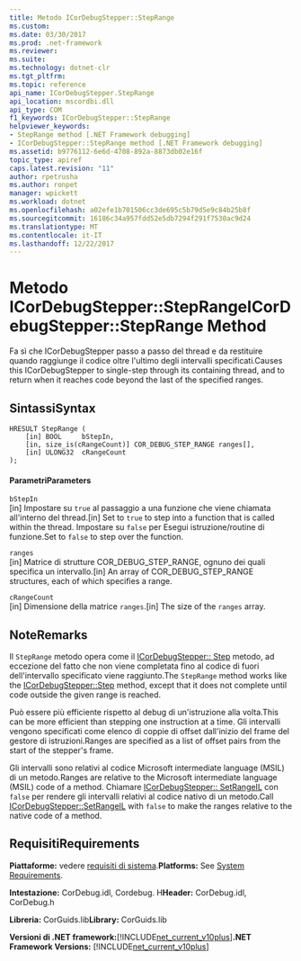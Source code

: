 ```yaml
---
title: Metodo ICorDebugStepper::StepRange
ms.custom: 
ms.date: 03/30/2017
ms.prod: .net-framework
ms.reviewer: 
ms.suite: 
ms.technology: dotnet-clr
ms.tgt_pltfrm: 
ms.topic: reference
api_name: ICorDebugStepper.StepRange
api_location: mscordbi.dll
api_type: COM
f1_keywords: ICorDebugStepper::StepRange
helpviewer_keywords:
- StepRange method [.NET Framework debugging]
- ICorDebugStepper::StepRange method [.NET Framework debugging]
ms.assetid: b9776112-6e6d-4708-892a-8873db02e16f
topic_type: apiref
caps.latest.revision: "11"
author: rpetrusha
ms.author: ronpet
manager: wpickett
ms.workload: dotnet
ms.openlocfilehash: a02efe1b701506cc3de695c5b79d5e9c84b25b8f
ms.sourcegitcommit: 16186c34a957fdd52e5db7294f291f7530ac9d24
ms.translationtype: MT
ms.contentlocale: it-IT
ms.lasthandoff: 12/22/2017
---
```

# <a name="icordebugsteppersteprange-method"></a><span data-ttu-id="5489a-102">Metodo ICorDebugStepper::StepRange</span><span class="sxs-lookup"><span data-stu-id="5489a-102">ICorDebugStepper::StepRange Method</span></span>
<span data-ttu-id="5489a-103">Fa sì che ICorDebugStepper passo a passo del thread e da restituire quando raggiunge il codice oltre l'ultimo degli intervalli specificati.</span><span class="sxs-lookup"><span data-stu-id="5489a-103">Causes this ICorDebugStepper to single-step through its containing thread, and to return when it reaches code beyond the last of the specified ranges.</span></span>  
  
## <a name="syntax"></a><span data-ttu-id="5489a-104">Sintassi</span><span class="sxs-lookup"><span data-stu-id="5489a-104">Syntax</span></span>  
  
```  
HRESULT StepRange (  
    [in] BOOL     bStepIn,  
    [in, size_is(cRangeCount)] COR_DEBUG_STEP_RANGE ranges[],  
    [in] ULONG32  cRangeCount  
);  
```  
  
#### <a name="parameters"></a><span data-ttu-id="5489a-105">Parametri</span><span class="sxs-lookup"><span data-stu-id="5489a-105">Parameters</span></span>  
 `bStepIn`  
 <span data-ttu-id="5489a-106">[in] Impostare su `true` al passaggio a una funzione che viene chiamata all'interno del thread.</span><span class="sxs-lookup"><span data-stu-id="5489a-106">[in] Set to `true` to step into a function that is called within the thread.</span></span> <span data-ttu-id="5489a-107">Impostare su `false` per Esegui istruzione/routine di funzione.</span><span class="sxs-lookup"><span data-stu-id="5489a-107">Set to `false` to step over the function.</span></span>  
  
 `ranges`  
 <span data-ttu-id="5489a-108">[in] Matrice di strutture COR_DEBUG_STEP_RANGE, ognuno dei quali specifica un intervallo.</span><span class="sxs-lookup"><span data-stu-id="5489a-108">[in] An array of COR_DEBUG_STEP_RANGE structures, each of which specifies a range.</span></span>  
  
 `cRangeCount`  
 <span data-ttu-id="5489a-109">[in] Dimensione della matrice `ranges`.</span><span class="sxs-lookup"><span data-stu-id="5489a-109">[in] The size of the `ranges` array.</span></span>  
  
## <a name="remarks"></a><span data-ttu-id="5489a-110">Note</span><span class="sxs-lookup"><span data-stu-id="5489a-110">Remarks</span></span>  
 <span data-ttu-id="5489a-111">Il `StepRange` metodo opera come il [ICorDebugStepper:: Step](../../../../docs/framework/unmanaged-api/debugging/icordebugstepper-step-method.md) metodo, ad eccezione del fatto che non viene completata fino al codice di fuori dell'intervallo specificato viene raggiunto.</span><span class="sxs-lookup"><span data-stu-id="5489a-111">The `StepRange` method works like the [ICorDebugStepper::Step](../../../../docs/framework/unmanaged-api/debugging/icordebugstepper-step-method.md) method, except that it does not complete until code outside the given range is reached.</span></span>  
  
 <span data-ttu-id="5489a-112">Può essere più efficiente rispetto al debug di un'istruzione alla volta.</span><span class="sxs-lookup"><span data-stu-id="5489a-112">This can be more efficient than stepping one instruction at a time.</span></span> <span data-ttu-id="5489a-113">Gli intervalli vengono specificati come elenco di coppie di offset dall'inizio del frame del gestore di istruzioni.</span><span class="sxs-lookup"><span data-stu-id="5489a-113">Ranges are specified as a list of offset pairs from the start of the stepper's frame.</span></span>  
  
 <span data-ttu-id="5489a-114">Gli intervalli sono relativi al codice Microsoft intermediate language (MSIL) di un metodo.</span><span class="sxs-lookup"><span data-stu-id="5489a-114">Ranges are relative to the Microsoft intermediate language (MSIL) code of a method.</span></span> <span data-ttu-id="5489a-115">Chiamare [ICorDebugStepper:: SetRangeIL](../../../../docs/framework/unmanaged-api/debugging/icordebugstepper-setrangeil-method.md) con `false` per rendere gli intervalli relativi al codice nativo di un metodo.</span><span class="sxs-lookup"><span data-stu-id="5489a-115">Call [ICorDebugStepper::SetRangeIL](../../../../docs/framework/unmanaged-api/debugging/icordebugstepper-setrangeil-method.md) with `false` to make the ranges relative to the native code of a method.</span></span>  
  
## <a name="requirements"></a><span data-ttu-id="5489a-116">Requisiti</span><span class="sxs-lookup"><span data-stu-id="5489a-116">Requirements</span></span>  
 <span data-ttu-id="5489a-117">**Piattaforme:** vedere [requisiti di sistema](../../../../docs/framework/get-started/system-requirements.md).</span><span class="sxs-lookup"><span data-stu-id="5489a-117">**Platforms:** See [System Requirements](../../../../docs/framework/get-started/system-requirements.md).</span></span>  
  
 <span data-ttu-id="5489a-118">**Intestazione:** CorDebug.idl, Cordebug. H</span><span class="sxs-lookup"><span data-stu-id="5489a-118">**Header:** CorDebug.idl, CorDebug.h</span></span>  
  
 <span data-ttu-id="5489a-119">**Libreria:** CorGuids.lib</span><span class="sxs-lookup"><span data-stu-id="5489a-119">**Library:** CorGuids.lib</span></span>  
  
 <span data-ttu-id="5489a-120">**Versioni di .NET framework:**[!INCLUDE[net_current_v10plus](../../../../includes/net-current-v10plus-md.md)]</span><span class="sxs-lookup"><span data-stu-id="5489a-120">**.NET Framework Versions:** [!INCLUDE[net_current_v10plus](../../../../includes/net-current-v10plus-md.md)]</span></span>
